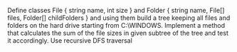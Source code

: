 Define classes File { string name, int size } and
Folder { string name, File[] files, Folder[]
childFolders } and using them build a tree keeping
all files and folders on the hard drive starting from
C:\WINDOWS. Implement a method that calculates
the sum of the file sizes in given subtree of the tree
and test it accordingly. Use recursive DFS traversal
